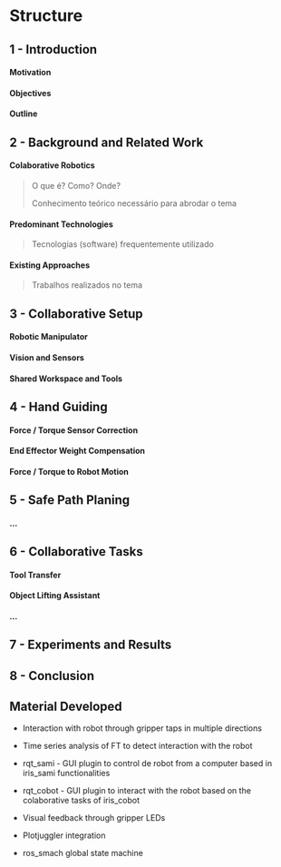 # Structure

## 1 - Introduction

#### Motivation

#### Objectives

#### Outline



## 2 - Background and Related Work

#### Colaborative Robotics

>   O que é? Como? Onde?
>
>   Conhecimento teórico necessário para abrodar o tema

#### Predominant Technologies

>   Tecnologias (software) frequentemente utilizado

#### Existing Approaches

>Trabalhos realizados no tema



## 3 - Collaborative Setup

#### Robotic Manipulator

#### Vision and Sensors

#### Shared Workspace and Tools




## 4 - Hand Guiding

#### Force / Torque Sensor Correction

#### End Effector Weight Compensation

#### Force / Torque to Robot Motion



## 5 - Safe Path Planing

#### ...



## 6 - Collaborative Tasks

#### Tool Transfer

#### Object Lifting Assistant

#### ...



## 7 - Experiments and Results



## 8 - Conclusion





## Material Developed

-   Interaction with robot through gripper taps in multiple directions
-   Time series analysis of FT to detect interaction with the robot

-   rqt_sami - GUI plugin to control de robot from a computer based in iris_sami functionalities
-   rqt_cobot - GUI plugin to interact with the robot based on the colaborative tasks of iris_cobot
-   Visual feedback through gripper LEDs
-   Plotjuggler integration
-   ros_smach global state machine

